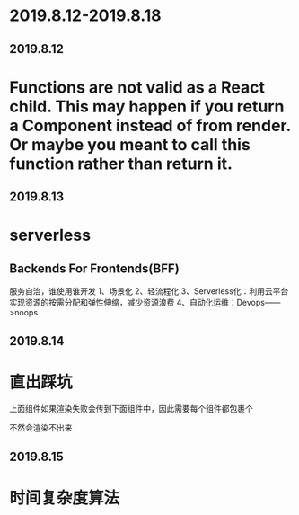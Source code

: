 # 2019.8.12-2019.8.18

## 2019.8.12

# Functions are not valid as a React child. This may happen if you return a Component instead of <Component /> from render. Or maybe you meant to call this function rather than return it.

## 2019.8.13
# serverless
## Backends For Frontends(BFF)
服务自治，谁使用谁开发
1、场景化
2、轻流程化
3、Serverless化：利用云平台实现资源的按需分配和弹性伸缩，减少资源浪费
4、自动化运维：Devops——>noops

## 2019.8.14
# 直出踩坑
上面组件如果渲染失败会传到下面组件中，因此需要每个组件都包裹个<div>不然会渲染不出来

## 2019.8.15
# 时间复杂度算法
